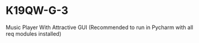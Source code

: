 # K19QW-G-3
Music Player With Attractive GUI
(Recommended to run in Pycharm with all req modules installed)
